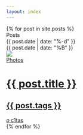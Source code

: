 ```yaml
---
layout: index
---
```

<div class="container">
  {% for post in site.posts %}
    <div class="column">
    <div class="demo-title">Posts</div>
      <!-- Post-->
      <div class="post-module">
        <!-- Thumbnail-->
        <div class="thumbnail">
          <div class="date">
            <div class="day">{{ post.date | date: "%-d" }}</div>
            <div class="month">{{ post.date | date: "%B" }}</div>
          </div><img src="https://s3-us-west-2.amazonaws.com/s.cdpn.io/169963/photo-1429043794791-eb8f26f44081.jpeg">
        </div>
        <!-- Post Content-->
        <a href="{{ post.url }}">
          <div class="post-content">
            <div class="category">Photos</div>
            <h1 class="title">{{ post.title }}</h1>
            <h2 class="sub_title">{{ post.tags }}</h2>
            <p class="description" style="display: none; height: 100px; opacity: 1;">{{ post.excerpt }}</p>
            <div class="post-meta">
              <span class="timestamp"><i class="fa fa-clock-">o</i> c1tas</span>
              <span class="comments"><i class="fa fa-comments"></i><a href="#"> </a></span>
            </div>
          </div>
        </a>
      </div>
    </div>
  {% endfor %}
</div>
